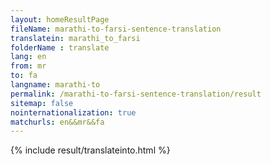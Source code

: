 ```yaml
---
layout: homeResultPage
fileName: marathi-to-farsi-sentence-translation
translatein: marathi_to_farsi
folderName : translate
lang: en
from: mr
to: fa
langname: marathi-to
permalink: /marathi-to-farsi-sentence-translation/result
sitemap: false
nointernationalization: true
matchurls: en&&mr&&fa
---
```

{% include result/translateinto.html %}

<script src="/js/result/translation.js" data-foldername="{{page.folderName}}" data-lang="{{page.lang}}"></script>
